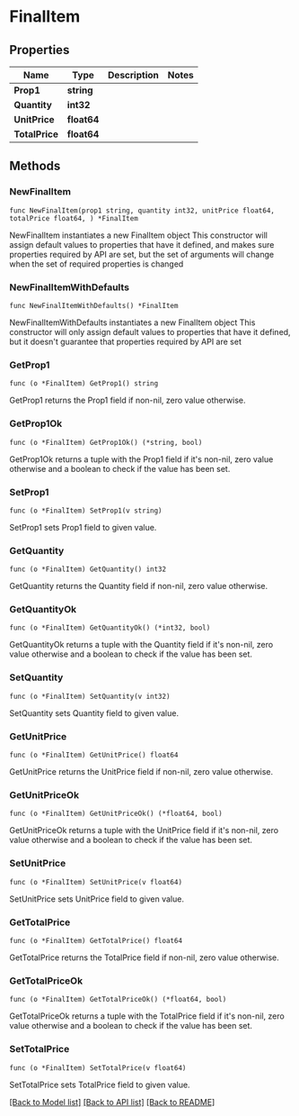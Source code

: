 # FinalItem

## Properties

Name | Type | Description | Notes
------------ | ------------- | ------------- | -------------
**Prop1** | **string** |  | 
**Quantity** | **int32** |  | 
**UnitPrice** | **float64** |  | 
**TotalPrice** | **float64** |  | 

## Methods

### NewFinalItem

`func NewFinalItem(prop1 string, quantity int32, unitPrice float64, totalPrice float64, ) *FinalItem`

NewFinalItem instantiates a new FinalItem object
This constructor will assign default values to properties that have it defined,
and makes sure properties required by API are set, but the set of arguments
will change when the set of required properties is changed

### NewFinalItemWithDefaults

`func NewFinalItemWithDefaults() *FinalItem`

NewFinalItemWithDefaults instantiates a new FinalItem object
This constructor will only assign default values to properties that have it defined,
but it doesn't guarantee that properties required by API are set

### GetProp1

`func (o *FinalItem) GetProp1() string`

GetProp1 returns the Prop1 field if non-nil, zero value otherwise.

### GetProp1Ok

`func (o *FinalItem) GetProp1Ok() (*string, bool)`

GetProp1Ok returns a tuple with the Prop1 field if it's non-nil, zero value otherwise
and a boolean to check if the value has been set.

### SetProp1

`func (o *FinalItem) SetProp1(v string)`

SetProp1 sets Prop1 field to given value.


### GetQuantity

`func (o *FinalItem) GetQuantity() int32`

GetQuantity returns the Quantity field if non-nil, zero value otherwise.

### GetQuantityOk

`func (o *FinalItem) GetQuantityOk() (*int32, bool)`

GetQuantityOk returns a tuple with the Quantity field if it's non-nil, zero value otherwise
and a boolean to check if the value has been set.

### SetQuantity

`func (o *FinalItem) SetQuantity(v int32)`

SetQuantity sets Quantity field to given value.


### GetUnitPrice

`func (o *FinalItem) GetUnitPrice() float64`

GetUnitPrice returns the UnitPrice field if non-nil, zero value otherwise.

### GetUnitPriceOk

`func (o *FinalItem) GetUnitPriceOk() (*float64, bool)`

GetUnitPriceOk returns a tuple with the UnitPrice field if it's non-nil, zero value otherwise
and a boolean to check if the value has been set.

### SetUnitPrice

`func (o *FinalItem) SetUnitPrice(v float64)`

SetUnitPrice sets UnitPrice field to given value.


### GetTotalPrice

`func (o *FinalItem) GetTotalPrice() float64`

GetTotalPrice returns the TotalPrice field if non-nil, zero value otherwise.

### GetTotalPriceOk

`func (o *FinalItem) GetTotalPriceOk() (*float64, bool)`

GetTotalPriceOk returns a tuple with the TotalPrice field if it's non-nil, zero value otherwise
and a boolean to check if the value has been set.

### SetTotalPrice

`func (o *FinalItem) SetTotalPrice(v float64)`

SetTotalPrice sets TotalPrice field to given value.



[[Back to Model list]](../README.md#documentation-for-models) [[Back to API list]](../README.md#documentation-for-api-endpoints) [[Back to README]](../README.md)


